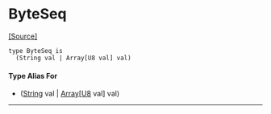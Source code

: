# ByteSeq
<span class="source-link">[[Source]](src/builtin/std_stream.md#L-0-8)</span>
```pony
type ByteSeq is
  (String val | Array[U8 val] val)
```

#### Type Alias For

* ([String](builtin-String.md) val | [Array](builtin-Array.md)\[[U8](builtin-U8.md) val\] val)

---

